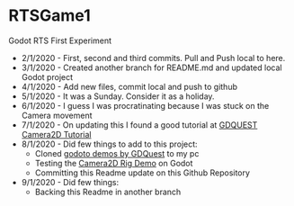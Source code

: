 # RTSGame1
Godot RTS First Experiment

- 2/1/2020 - First, second and third commits. Pull and Push local to here.
- 3/1/2020 - Created another branch for README.md and updated local Godot project
- 4/1/2020 - Add new files, commit local and push to github
- 5/1/2020 - It was a Sunday. Consider it as a holiday.
- 6/1/2020 - I guess I was procratinating because I was stuck on the Camera movement
- 7/1/2020 - On updating this I found a good tutorial at [GDQUEST Camera2D Tutorial](https://github.com/GDQuest/godot-demos/tree/master/2018/03-16-camera-2d-rig/start)
- 8/1/2020 - Did few things to add to this project:
  - Cloned [godoto demos by GDQuest](https://github.com/GDQuest/godot-demos/tree/master/2018) to my pc
  - Testing the [Camera2D Rig Demo](https://github.com/GDQuest/godot-demos/tree/master/2018/03-16-camera-2d-rig) on Godot
  - Committing this Readme update on this Github Repository
- 9/1/2020 - Did few things:
  - Backing this Readme in another branch
